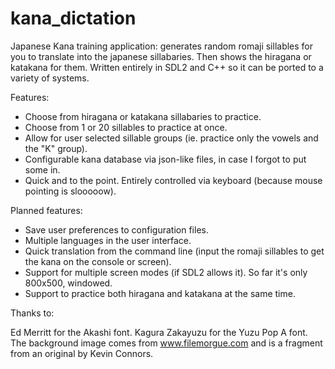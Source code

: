 # kana_dictation
Japanese Kana training application: generates random romaji sillables for you to translate into the japanese sillabaries. Then shows the hiragana or katakana for them. Written entirely in SDL2 and C++ so it can be ported to a variety of systems.

Features:

- Choose from hiragana or katakana sillabaries to practice.
- Choose from 1 or 20 sillables to practice at once.
- Allow for user selected sillable groups (ie. practice only the vowels and the "K" group).
- Configurable kana database via json-like files, in case I forgot to put some in.
- Quick and to the point. Entirely controlled via keyboard (because mouse pointing is slooooow).

Planned features:

- Save user preferences to configuration files.
- Multiple languages in the user interface.
- Quick translation from the command line (input the romaji sillables to get the kana on the console or screen).
- Support for multiple screen modes (if SDL2 allows it). So far it's only 800x500, windowed.
- Support to practice both hiragana and katakana at the same time.

Thanks to:

Ed Merritt for the Akashi font.
Kagura Zakayuzu for the Yuzu Pop A font.
The background image comes from www.filemorgue.com and is a fragment from an original by Kevin Connors.
